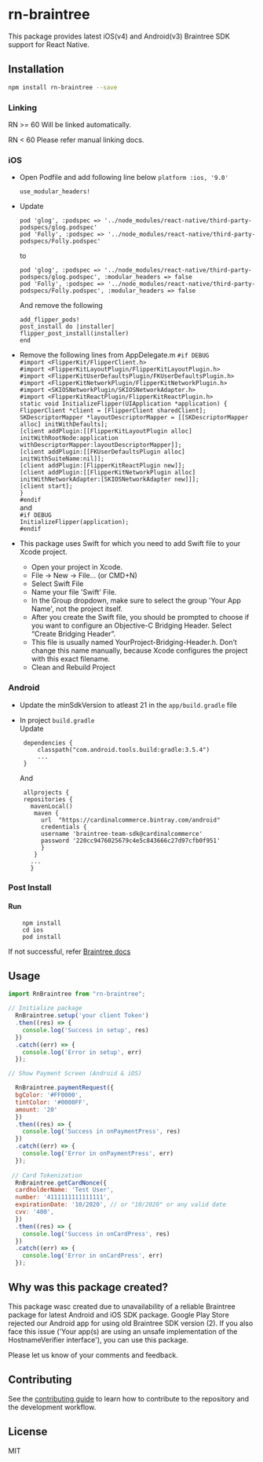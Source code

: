 # rn-braintree

This package provides latest iOS(v4) and Android(v3) Braintree SDK support for React Native.

## Installation

```sh
npm install rn-braintree --save
```

### Linking
  RN >= 60
    Will be linked automatically.  
      
   RN < 60
    Please refer manual linking docs.

 ### iOS  
 - Open Podfile and add following line below `platform :ios, '9.0'`
    ```
    use_modular_headers!
    ```
 - Update 
 
    `pod 'glog', :podspec => '../node_modules/react-native/third-party-podspecs/glog.podspec'`  
    `pod 'Folly', :podspec => '../node_modules/react-native/third-party-podspecs/Folly.podspec'`
  
   to
  
    `pod 'glog', :podspec => '../node_modules/react-native/third-party-podspecs/glog.podspec', :modular_headers => false`   
    `pod 'Folly', :podspec => '../node_modules/react-native/third-party-podspecs/Folly.podspec', :modular_headers => false`
  
     And remove the following 

     `add_flipper_pods!`  
     `post_install do |installer|`  
     `flipper_post_install(installer)`  
     `end`  

  - Remove the following lines from AppDelegate.m
      `#if DEBUG`  
      `#import <FlipperKit/FlipperClient.h>`  
      `#import <FlipperKitLayoutPlugin/FlipperKitLayoutPlugin.h>`  
      `#import <FlipperKitUserDefaultsPlugin/FKUserDefaultsPlugin.h>`  
      `#import <FlipperKitNetworkPlugin/FlipperKitNetworkPlugin.h>`  
      `#import <SKIOSNetworkPlugin/SKIOSNetworkAdapter.h>`  
      `#import <FlipperKitReactPlugin/FlipperKitReactPlugin.h>`  
      `static void InitializeFlipper(UIApplication *application) {`  
      `FlipperClient *client = [FlipperClient sharedClient];`  
      `SKDescriptorMapper *layoutDescriptorMapper = [[SKDescriptorMapper alloc] initWithDefaults];`  
      `[client addPlugin:[[FlipperKitLayoutPlugin alloc] initWithRootNode:application withDescriptorMapper:layoutDescriptorMapper]];`  
      `[client addPlugin:[[FKUserDefaultsPlugin alloc] initWithSuiteName:nil]];`  
      `[client addPlugin:[FlipperKitReactPlugin new]];`  
      `[client addPlugin:[[FlipperKitNetworkPlugin alloc] initWithNetworkAdapter:[SKIOSNetworkAdapter new]]];`  
      `[client start];`  
      `}`  
      `#endif`  
    and  
      `#if DEBUG`  
      `InitializeFlipper(application);`  
      `#endif`  

  - This package uses Swift for which you need to add Swift file to your Xcode project.
    - Open your project in Xcode.
    - File → New → File… (or CMD+N)
    - Select Swift File
    - Name your file 'Swift' File.
    - In the Group dropdown, make sure to select the group 'Your App Name', not the project itself. 
    - After you create the Swift file, you should be prompted to choose if you want to configure an Objective-C Bridging Header. Select “Create Bridging Header”.
    - This file is usually named YourProject-Bridging-Header.h. Don’t change this name manually, because Xcode configures the project with this exact filename.
    - Clean and Rebuild Project

 ### Android  
  
  - Update the minSdkVersion to atleast 21 in the `app/build.gradle` file  
  - In project `build.gradle`  
      Update  

         dependencies {
             classpath("com.android.tools.build:gradle:3.5.4")  
             ...  
         }  

      And  
      
         allprojects {  
         repositories {  
           mavenLocal()  
            maven {  
              url  "https://cardinalcommerce.bintray.com/android"  
              credentials {  
              username 'braintree-team-sdk@cardinalcommerce'  
              password '220cc9476025679c4e5c843666c27d97cfb0f951'  
              }  
            }  
           ...  
           }

### Post Install
   #### Run  
        npm install  
        cd ios  
        pod install  
    
   If not successful, refer [Braintree docs](https://developers.braintreepayments.com/guides/drop-in/setup-and-integration/android/v3)

## Usage

```js
import RnBraintree from "rn-braintree";

// Initialize package
  RnBraintree.setup('your client Token')
  .then((res) => {
    console.log('Success in setup', res)
  })
  .catch((err) => {
    console.log('Error in setup', err)
  });

// Show Payment Screen (Android & iOS)

  RnBraintree.paymentRequest({
  bgColor: '#FF0000',
  tintColor: '#0000FF',
  amount: '20'
  })
  .then((res) => {
    console.log('Success in onPaymentPress', res)
  })
  .catch((err) => {
    console.log('Error in onPaymentPress', err)
  });
 
 // Card Tokenization
  RnBraintree.getCardNonce({
  cardholderName: 'Test User',
  number: '4111111111111111',
  expirationDate: '10/2020', // or "10/2020" or any valid date
  cvv: '400',
  })
  .then((res) => {
    console.log('Success in onCardPress', res)
  })
  .catch((err) => {
    console.log('Error in onCardPress', err)
  });
```

## Why was this package created?
This package wasc created due to unavailability of a reliable Braintree package for latest Android and iOS SDK package. Google Play Store rejected our Android app for using old Braintree SDK version (2). If you also face this issue ('Your app(s) are using an unsafe implementation of the HostnameVerifier interface'), you can use this package.

Please let us know of your comments and feedback.

## Contributing

See the [contributing guide](CONTRIBUTING.md) to learn how to contribute to the repository and the development workflow.

## License

MIT
